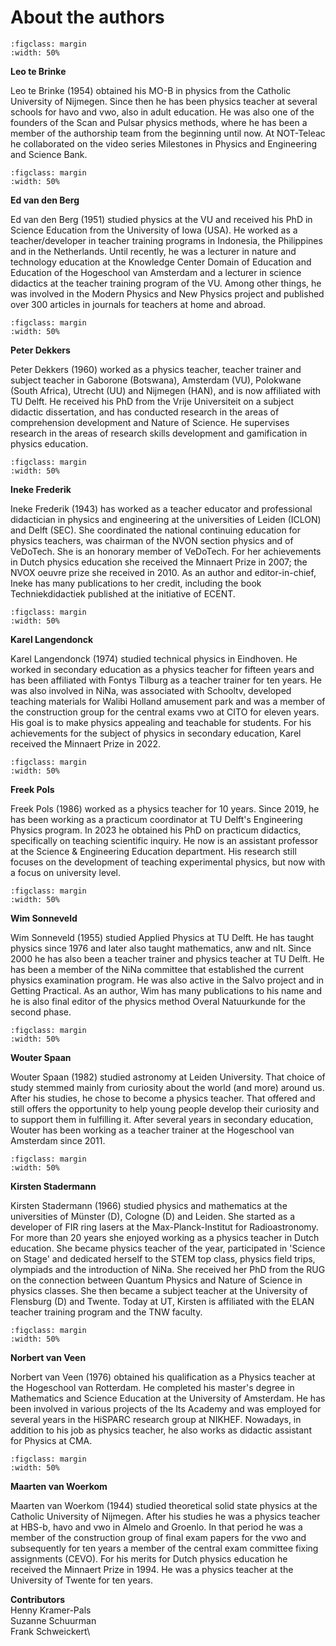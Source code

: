 # About the authors

```{figure} authors/auth_Leo.jpg
:figclass: margin
:width: 50%
```
**Leo te Brinke**

Leo te Brinke (1954) obtained his MO-B in physics from the Catholic University of Nijmegen. Since then he has been physics teacher at several schools for havo and vwo, also in adult education. He was also one of the founders of the Scan and Pulsar physics methods, where he has been a member of the authorship team from the beginning until now. At NOT-Teleac he collaborated on the video series Milestones in Physics and Engineering and Science Bank.


```{figure} authors/auth_Ed.jpg
:figclass: margin
:width: 50%
```
**Ed van den Berg** 

Ed van den Berg (1951) studied physics at the VU and received his PhD in Science Education from the University of Iowa (USA). He worked as a teacher/developer in teacher training programs in Indonesia, the Philippines and in the Netherlands. Until recently, he was a lecturer in nature and technology education at the Knowledge Center Domain of Education and Education of the Hogeschool van Amsterdam and a lecturer in science didactics at the teacher training program of the VU. Among other things, he was involved in the Modern Physics and New Physics project and published over 300 articles in journals for teachers at home and abroad.


```{figure} authors/auth_Peter.jpg
:figclass: margin
:width: 50%
```
**Peter Dekkers**

Peter Dekkers (1960) worked as a physics teacher, teacher trainer and subject teacher in Gaborone (Botswana), Amsterdam (VU), Polokwane (South Africa), Utrecht (UU) and Nijmegen (HAN), and is now affiliated with TU Delft. He received his PhD from the Vrije Universiteit on a subject didactic dissertation, and has conducted research in the areas of comprehension development and Nature of Science. He supervises research in the areas of research skills development and gamification in physics education.


```{figure} authors/auth_Ineke.jpg
:figclass: margin
:width: 50%
```
**Ineke Frederik**

Ineke Frederik (1943) has worked as a teacher educator and professional didactician in physics and engineering at the universities of Leiden (ICLON) and Delft (SEC). She coordinated the national continuing education for physics teachers, was chairman of the NVON section physics and of VeDoTech. She is an honorary member of VeDoTech. For her achievements in Dutch physics education she received the Minnaert Prize in 2007; the NVOX oeuvre prize she received in 2010. As an author and editor-in-chief, Ineke has many publications to her credit, including the book Techniekdidactiek published at the initiative of ECENT.


```{figure} authors/auth_Karel.jpg
:figclass: margin
:width: 50%
```
**Karel Langendonck**

Karel Langendonck (1974) studied technical physics in Eindhoven. He worked in secondary education as a physics teacher for fifteen years and has been affiliated with Fontys Tilburg as a teacher trainer for ten years. He was also involved in NiNa, was associated with Schooltv, developed teaching materials for Walibi Holland amusement park and was a member of the construction group for the central exams vwo at CITO for eleven years. His goal is to make physics appealing and teachable for students. For his achievements for the subject of physics in secondary education, Karel received the Minnaert Prize in 2022.


```{figure} authors/auth_Freek.jpg
:figclass: margin
:width: 50%
```
**Freek Pols**

Freek Pols (1986) worked as a physics teacher for 10 years. Since 2019, he has been working as a practicum coordinator at TU Delft's Engineering Physics program. In 2023 he obtained his PhD on practicum didactics, specifically on teaching scientific inquiry. He now is an assistant professor at the Science & Engineering Education department. His research still focuses on the development of teaching experimental physics, but now with a focus on university level. 


```{figure} authors/auth_Wim.jpg
:figclass: margin
:width: 50%
```
**Wim Sonneveld** 

Wim Sonneveld (1955) studied Applied Physics at TU Delft. He has taught physics since 1976 and later also taught mathematics, anw and nlt. Since 2000 he has also been a teacher trainer and physics teacher at TU Delft. He has been a member of the NiNa committee that established the current physics examination program. He was also active in the Salvo project and in Getting Practical. As an author, Wim has many publications to his name and he is also final editor of the physics method Overal Natuurkunde for the second phase.


```{figure} authors/auth_Wouter.jpg
:figclass: margin
:width: 50%
```
**Wouter Spaan** 

Wouter Spaan (1982) studied astronomy at Leiden University. That choice of study stemmed mainly from curiosity about the world (and more) around us. After his studies, he chose to become a physics teacher. That offered and still offers the opportunity to help young people develop their curiosity and to support them in fulfilling it. After several years in secondary education, Wouter has been working as a teacher trainer at the Hogeschool van Amsterdam since 2011.


```{figure} authors/auth_Kirsten.jpg
:figclass: margin
:width: 50%
```
**Kirsten Stadermann**

Kirsten Stadermann (1966) studied physics and mathematics at the universities of Münster (D), Cologne (D) and Leiden. She started as a developer of FIR ring lasers at the Max-Planck-Institut for Radioastronomy. For more than 20 years she enjoyed working as a physics teacher in Dutch education. She became physics teacher of the year, participated in 'Science on Stage' and dedicated herself to the STEM top class, physics field trips, olympiads and the introduction of NiNa. She received her PhD from the RUG on the connection between Quantum Physics and Nature of Science in physics classes. She then became a subject teacher at the University of Flensburg (D) and Twente. Today at UT, Kirsten is affiliated with the ELAN teacher training program and the TNW faculty. 



```{figure} authors/auth_Norbert.jpg
:figclass: margin
:width: 50%
```
**Norbert van Veen**

Norbert van Veen (1976) obtained his qualification as a Physics teacher at the Hogeschool van Rotterdam. He completed his master's degree in Mathematics and Science Education at the University of Amsterdam. He has been involved in various projects of the Its Academy and was employed for several years in the HiSPARC research group at NIKHEF. Nowadays, in addition to his job as physics teacher, he also works as didactic assistant for Physics at CMA.


```{figure} authors/auth_Maarten.jpg
:figclass: margin
:width: 50%
```
**Maarten van Woerkom**

Maarten van Woerkom (1944) studied theoretical solid state physics at the Catholic University of Nijmegen. After his studies he was a physics teacher at HBS-b, havo and vwo in Almelo and Groenlo. In that period he was a member of the construction group of final exam papers for the vwo and subsequently for ten years a member of the central exam committee fixing assignments (CEVO). For his merits for Dutch physics education he received the Minnaert Prize in 1994. He was a physics teacher at the University of Twente for ten years.


**Contributors**\
Henny Kramer-Pals\
Suzanne Schuurman\
Frank Schweickert\    